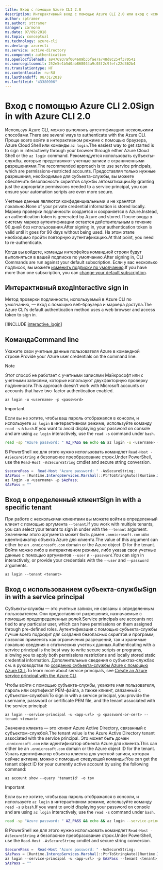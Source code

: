 ```yaml
---
title: Вход с помощью Azure CLI 2.0
description: Интерактивный вход с помощью Azure CLI 2.0 или вход с использованием локальных учетных данных
author: sptramer
ms.author: sttramer
manager: carmonm
ms.date: 07/09/2018
ms.topic: conceptual
ms.technology: azure-cli
ms.devlang: azurecli
ms.service: active-directory
ms.component: authentication
ms.openlocfilehash: a9476937af004609b35fae7a748d8c254f370541
ms.sourcegitcommit: 252e5e1b5d0ab868044a9c03f2c9fefc22d362b4
ms.translationtype: HT
ms.contentlocale: ru-RU
ms.lasthandoff: 08/31/2018
ms.locfileid: "43380906"
---
```

# <a name="sign-in-with-azure-cli-20"></a><span data-ttu-id="022d3-103">Вход с помощью Azure CLI 2.0</span><span class="sxs-lookup"><span data-stu-id="022d3-103">Sign in with Azure CLI 2.0</span></span>

<span data-ttu-id="022d3-104">Используя Azure CLI, можно выполнять аутентификацию несколькими способами.</span><span class="sxs-lookup"><span data-stu-id="022d3-104">There are several ways to authenticate with the Azure CLI.</span></span> <span data-ttu-id="022d3-105">Проще всего войти в интерактивном режиме с помощью браузера, Azure Cloud Shell или команды `az login`.</span><span class="sxs-lookup"><span data-stu-id="022d3-105">The easiest way to get started is to sign in interactively through your browser through either Azure Cloud Shell or the `az login` command.</span></span>
<span data-ttu-id="022d3-106">Рекомендуется использовать субъекты-службы, которые представляют учетные записи с ограниченными разрешениями.</span><span class="sxs-lookup"><span data-stu-id="022d3-106">The recommended approach is to use service principals, which are permissions-restricted accounts.</span></span> <span data-ttu-id="022d3-107">Предоставляя только нужные разрешения, необходимые для субъекта-службы, вы можете обеспечить безопасность скриптов службы автоматизации.</span><span class="sxs-lookup"><span data-stu-id="022d3-107">By granting just the appropriate permissions needed to a service principal, you can ensure your automation scripts are even more secure.</span></span>

<span data-ttu-id="022d3-108">Учетные данные являются конфиденциальными и не хранятся локально.</span><span class="sxs-lookup"><span data-stu-id="022d3-108">None of your private credential information is stored locally.</span></span> <span data-ttu-id="022d3-109">Маркер проверки подлинности создается и сохраняется в Azure.</span><span class="sxs-lookup"><span data-stu-id="022d3-109">Instead, an authentication token is generated by Azure and stored.</span></span> <span data-ttu-id="022d3-110">После входа в систему маркер аутентификации остается действительным в течение 90 дней без использования.</span><span class="sxs-lookup"><span data-stu-id="022d3-110">After signing in, your authentication token is valid until it goes for 90 days without being used.</span></span> <span data-ttu-id="022d3-111">На этом этапе необходимо пройти повторную аутентификацию.</span><span class="sxs-lookup"><span data-stu-id="022d3-111">At that point, you need to re-authenticate.</span></span>

<span data-ttu-id="022d3-112">Когда вы войдете, команды интерфейса командной строки будут выполняться в вашей подписке по умолчанию.</span><span class="sxs-lookup"><span data-stu-id="022d3-112">After signing in, CLI Commands are run against your default subscription.</span></span> <span data-ttu-id="022d3-113">Если у вас несколько подписок, вы можете [изменить подписку по умолчанию](manage-azure-subscriptions-azure-cli.md).</span><span class="sxs-lookup"><span data-stu-id="022d3-113">If you have more than one subscription, you can [change your default subscription](manage-azure-subscriptions-azure-cli.md).</span></span>

## <a name="interactive-sign-in"></a><span data-ttu-id="022d3-114">Интерактивный вход</span><span class="sxs-lookup"><span data-stu-id="022d3-114">Interactive sign in</span></span>

<span data-ttu-id="022d3-115">Метод проверки подлинности, используемый в Azure CLI по умолчанию, — вход с помощью веб-браузера и маркера доступа.</span><span class="sxs-lookup"><span data-stu-id="022d3-115">The Azure CLI's default authentication method uses a web browser and access token to sign in.</span></span>

[!INCLUDE [interactive_login](includes/interactive-login.md)]

## <a name="command-line"></a><span data-ttu-id="022d3-116">Команда</span><span class="sxs-lookup"><span data-stu-id="022d3-116">Command line</span></span>

<span data-ttu-id="022d3-117">Укажите свои учетные данные пользователя Azure в командной строке.</span><span class="sxs-lookup"><span data-stu-id="022d3-117">Provide your Azure user credentials on the command line.</span></span>

> [!Note]
> <span data-ttu-id="022d3-118">Этот способ не работает с учетными записями Майкрософт или с учетными записями, которые используют двухфакторную проверку подлинности.</span><span class="sxs-lookup"><span data-stu-id="022d3-118">This approach doesn't work with Microsoft accounts or accounts that have two-factor authentication enabled.</span></span>

```azurecli
az login -u <username> -p <password>
```

> [!IMPORTANT]
> <span data-ttu-id="022d3-119">Если вы не хотите, чтобы ваш пароль отображался в консоли, и используете `az login` в интерактивном режиме, используйте команду `read -s` в `bash`.</span><span class="sxs-lookup"><span data-stu-id="022d3-119">If you want to avoid displaying your password on console and are using `az login` interactively, use the `read -s` command under `bash`.</span></span>
>
> ```bash
> read -sp "Azure password: " AZ_PASS && echo && az login -u <username> -p $AZ_PASS
> ```
>
> <span data-ttu-id="022d3-120">В PowerShell же для этого нужно использовать командлет `Read-Host -AsSecureString` и безопасное преобразование строк.</span><span class="sxs-lookup"><span data-stu-id="022d3-120">Under PowerShell, use the `Read-Host -AsSecureString` cmdlet and secure string conversion.</span></span>
>
> ```powershell
> $securePass =  Read-Host "Azure password: " -AsSecureString;
> $AzPass = [Runtime.InteropServices.Marshal]::PtrToStringAuto([Runtime.InteropServices.Marshal]::SecureStringToBSTR($securePass));
> az login -u <username> -p $AzPass;
> $AzPass = ""
> ```

## <a name="sign-in-with-a-specific-tenant"></a><span data-ttu-id="022d3-121">Вход в определенный клиент</span><span class="sxs-lookup"><span data-stu-id="022d3-121">Sign in with a specific tenant</span></span>

<span data-ttu-id="022d3-122">При работе с несколькими клиентами вы можете войти в определенный клиент с помощью аргумента `--tenant`.</span><span class="sxs-lookup"><span data-stu-id="022d3-122">If you work with multiple tenants, you can select your tenant to sign in under with the `--tenant` argument.</span></span> <span data-ttu-id="022d3-123">Значением этого аргумента может быть домен `.onmicrosoft.com` или идентификатор объекта Azure для клиента.</span><span class="sxs-lookup"><span data-stu-id="022d3-123">The value of this argument can either be an `.onmicrosoft.com` domain or the Azure object ID for the tenant.</span></span> <span data-ttu-id="022d3-124">Войти можно либо в интерактивном режиме, либо указав свои учетные данные с помощью аргументов `--user` и `--password`.</span><span class="sxs-lookup"><span data-stu-id="022d3-124">You can sign in interactively, or provide your credentials with the `--user` and `--password` arguments.</span></span>

```azurecli
az login --tenant <tenant>
```

## <a name="sign-in-with-a-service-principal"></a><span data-ttu-id="022d3-125">Вход с использованием субъекта-службы</span><span class="sxs-lookup"><span data-stu-id="022d3-125">Sign in with a service principal</span></span>

<span data-ttu-id="022d3-126">Субъекты-службы — это учетные записи, не связаны с определенным пользователем. Они предоставляют разрешения, назначаемые с помощью предопределенных ролей.</span><span class="sxs-lookup"><span data-stu-id="022d3-126">Service principals are accounts not tied to any particular user, which can have permissions on them assigned through pre-defined roles.</span></span> <span data-ttu-id="022d3-127">Аутентификация с помощью субъекта-службы лучше всего подходит для создания безопасных скриптов и программ, позволяя применять как ограничения разрешений, так и хранимые локально сведения о статических учетных данных.</span><span class="sxs-lookup"><span data-stu-id="022d3-127">Authenticating with a service principal is the best way to write secure scripts or programs, allowing you to apply both permissions restrictions and locally stored static credential information.</span></span> <span data-ttu-id="022d3-128">Дополнительные сведения о субъектах-службах см. в руководстве по [созданию субъекта-службы Azure с помощью Azure CLI ](create-an-azure-service-principal-azure-cli.md).</span><span class="sxs-lookup"><span data-stu-id="022d3-128">To learn more about service principals, see [Create an Azure service principal with the Azure CLI](create-an-azure-service-principal-azure-cli.md).</span></span>

<span data-ttu-id="022d3-129">Чтобы войти с помощью субъекта-службы, укажите имя пользователя, пароль или сертификат PEM-файла, а также клиент, связанный с субъектом-службой:</span><span class="sxs-lookup"><span data-stu-id="022d3-129">To sign in with a service principal, you provide the username, password or certificate PEM file, and the tenant associated with the service principal:</span></span>

```azurecli
az login --service-principal -u <app-url> -p <password-or-cert> --tenant <tenant>
```

<span data-ttu-id="022d3-130">Значение клиента — это клиент Azure Active Directory, связанный с субъектом-службой.</span><span class="sxs-lookup"><span data-stu-id="022d3-130">The tenant value is the Azure Active Directory tenant associated with the service principal.</span></span> <span data-ttu-id="022d3-131">Это может быть домен `.onmicrosoft.com` или идентификатор объекта Azure для клиента.</span><span class="sxs-lookup"><span data-stu-id="022d3-131">This can either be an `.onmicrosoft.com` domain or the Azure object ID for the tenant.</span></span>
<span data-ttu-id="022d3-132">Узнать идентификатор объекта клиента для учетной записи, которая сейчас активна, можно с помощью следующей команды:</span><span class="sxs-lookup"><span data-stu-id="022d3-132">You can get the tenant object ID for your currently active account by using the following command:</span></span>

```azurecli-interactive
az account show --query 'tenantId' -o tsv
```

> [!IMPORTANT]
> <span data-ttu-id="022d3-133">Если вы не хотите, чтобы ваш пароль отображался в консоли, и используете `az login` в интерактивном режиме, используйте команду `read -s` в `bash`.</span><span class="sxs-lookup"><span data-stu-id="022d3-133">If you want to avoid displaying your password on console and are using `az login` interactively, use the `read -s` command under `bash`.</span></span>
>
> ```bash
> read -sp "Azure password: " AZ_PASS && echo && az login --service-principal -u <app-url> -p $AZ_PASS --tenant <tenant>
> ```
>
> <span data-ttu-id="022d3-134">В PowerShell же для этого нужно использовать командлет `Read-Host -AsSecureString` и безопасное преобразование строк.</span><span class="sxs-lookup"><span data-stu-id="022d3-134">Under PowerShell, use the `Read-Host -AsSecureString` cmdlet and secure string conversion.</span></span>
>
> ```powershell
> $securePass =  Read-Host "Azure password: " -AsSecureString;
> $AzPass = [Runtime.InteropServices.Marshal]::PtrToStringAuto([Runtime.InteropServices.Marshal]::SecureStringToBSTR($securePass));
> az login --service-principal -u <app-url> -p $AzPass --tenant <tenant>;
> $AzPass = ""
> ```
